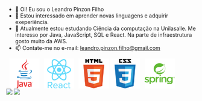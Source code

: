 - 👋 Oi! Eu sou o Leandro Pinzon Filho
- 👀 Estou interessado em aprender novas linguagens e adquirir exeperiência.
- 🌱 Atualmente estou estudando Ciência da computação na Unilasalle. Me interesso por Java, JavaScript, SQL e React. Na parte de infraestrutura gosto muito da AWS.
- 📫 Contate-me no e-mail: leandro.pinzon.filho@gmail.com

  
  
  
<div style="display: inline-block; text-align: center;"> 
  <img align="center" alt="Leandro-Java" height="80" width="80" src="https://raw.githubusercontent.com/devicons/devicon/master/icons/java/java-original-wordmark.svg">
  <img align="center" alt="Leandro-React" height="80" width="80" src="https://raw.githubusercontent.com/devicons/devicon/master/icons/react/react-original-wordmark.svg">
  <img align="center" alt="Leandro-HTML" height="80" width="80" src="https://raw.githubusercontent.com/devicons/devicon/master/icons/html5/html5-original-wordmark.svg">
  <img align="center" alt="Leandro-CSS" height="80" width="80" src="https://raw.githubusercontent.com/devicons/devicon/master/icons/css3/css3-original-wordmark.svg">
  <img align="center" alt="Leandro-Spring" height="80" width="80" src="https://raw.githubusercontent.com/devicons/devicon/master/icons/spring/spring-original-wordmark.svg">
</div>




<div>
  <a href="https://www.linkedin.com/in/leandro-pinzon-filho-784551205/" target="_blank"><img src="https://img.shields.io/badge/-LinkedIn-%230077B5?style=for-the-badge&logo=linkedin&logoColor=white" target="_blank"></a> 
   <a href = "mailto:Leandro.pinzon.filho@gmail.com"><img src="https://img.shields.io/badge/-Gmail-%23333?style=for-the-badge&logo=gmail&logoColor=white" target="_blank"></a>
</div>
